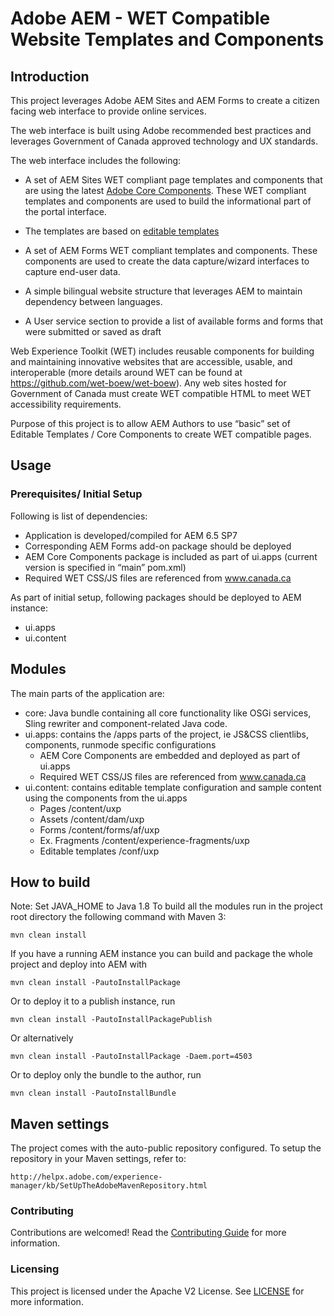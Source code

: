 # Adobe AEM - WET Compatible Website Templates and Components 

## Introduction

This project leverages Adobe AEM Sites and AEM Forms to create a citizen facing web interface to provide online services.

The web interface is built using Adobe recommended best practices and leverages Government of Canada approved technology and UX standards.

The web interface includes the following:

* A set of AEM Sites WET compliant page templates and components that are using the latest [Adobe Core Components](https://docs.adobe.com/content/help/en/experience-manager-core-components/using/introduction.html). These WET compliant templates and components are used to build the informational part of the portal interface.

* The templates are based on [editable templates](https://helpx.adobe.com/ca/experience-manager/6-4/sites/developing/using/page-templates-editable.html)
    
* A set of AEM Forms WET compliant templates and components. These components are used to create the data capture/wizard interfaces to capture end-user data.

* A simple bilingual website structure that leverages AEM to maintain dependency between languages.

* A User service section to provide a list of available forms and forms that were submitted or saved as draft

Web Experience Toolkit (WET) includes reusable components for building and maintaining innovative websites that are accessible, usable, and interoperable (more details around WET can be found at https://github.com/wet-boew/wet-boew). Any web sites hosted for Government of Canada must create WET compatible HTML to meet WET accessibility requirements. 

Purpose of this project is to allow AEM Authors to use “basic” set of Editable Templates / Core Components to create WET compatible pages. 




## Usage

### Prerequisites/ Initial Setup

Following is list of dependencies:
  *	Application is developed/compiled for AEM 6.5 SP7
  * Corresponding AEM Forms add-on package should be deployed
  * AEM Core Components package is included as part of ui.apps (current version is specified in “main” pom.xml)
  * Required WET CSS/JS files are referenced from www.canada.ca

As part of initial setup, following packages should be deployed to AEM instance:
  * ui.apps 
  * ui.content
  
  
    
## Modules

The main parts of the application are:

* core: Java bundle containing all core functionality like OSGi services, Sling rewriter and component-related Java code.
* ui.apps: contains the /apps parts of the project, ie JS&CSS clientlibs, components, runmode specific configurations 
    * AEM Core Components are embedded and deployed as part of ui.apps 
    * Required WET CSS/JS files are referenced from www.canada.ca
* ui.content: contains editable template configuration and sample content using the components from the ui.apps
    * Pages 		     /content/uxp		
	* Assets 		     /content/dam/uxp
	* Forms 		     /content/forms/af/uxp
	* Ex. Fragments 	 /content/experience-fragments/uxp
    * Editable templates /conf/uxp    


## How to build

Note: Set JAVA_HOME to Java 1.8
To build all the modules run in the project root directory the following command with Maven 3:

    mvn clean install

If you have a running AEM instance you can build and package the whole project and deploy into AEM with

    mvn clean install -PautoInstallPackage

Or to deploy it to a publish instance, run

    mvn clean install -PautoInstallPackagePublish

Or alternatively

    mvn clean install -PautoInstallPackage -Daem.port=4503

Or to deploy only the bundle to the author, run

    mvn clean install -PautoInstallBundle

## Maven settings

The project comes with the auto-public repository configured. To setup the repository in your Maven settings, refer to:

    http://helpx.adobe.com/experience-manager/kb/SetUpTheAdobeMavenRepository.html

### Contributing

Contributions are welcomed! Read the [Contributing Guide](./.github/CONTRIBUTING.md) for more information.

### Licensing

This project is licensed under the Apache V2 License. See [LICENSE](LICENSE) for more information.
